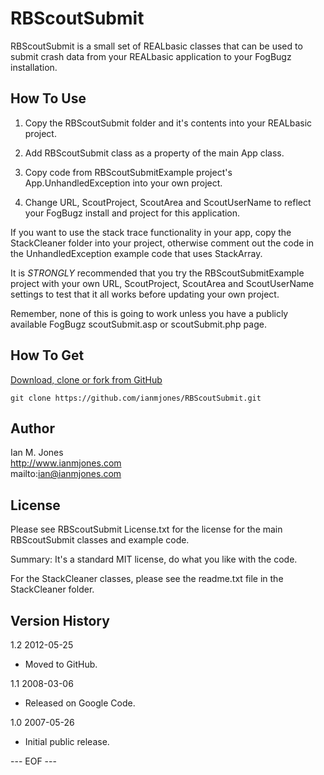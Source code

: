 # RBScoutSubmit #

RBScoutSubmit is a small set of REALbasic classes that can be used to submit crash data from your REALbasic application to your FogBugz installation.


## How To Use ##

1) Copy the RBScoutSubmit folder and it's contents into your REALbasic project.

2) Add RBScoutSubmit class as a property of the main App class.

3) Copy code from RBScoutSubmitExample project's App.UnhandledException into your own project.

4) Change URL, ScoutProject, ScoutArea and ScoutUserName to reflect your FogBugz install and project for this application.

If you want to use the stack trace functionality in your app, copy the StackCleaner folder into your project, otherwise comment out the code in the UnhandledException example code that uses StackArray.

It is *STRONGLY* recommended that you try the RBScoutSubmitExample project with your own URL, ScoutProject, ScoutArea and ScoutUserName settings to test that it all works before updating your own project.

Remember, none of this is going to work unless you have a publicly available FogBugz scoutSubmit.asp or scoutSubmit.php page.


## How To Get ##

[Download, clone or fork from GitHub](https://github.com/ianmjones/RBScoutSubmit)

	git clone https://github.com/ianmjones/RBScoutSubmit.git


## Author ##

Ian M. Jones  
http://www.ianmjones.com  
mailto:ian@ianmjones.com  


## License ##

Please see RBScoutSubmit License.txt for the license for the main RBScoutSubmit classes and example code.

Summary: It's a standard MIT license, do what you like with the code.

For the StackCleaner classes, please see the readme.txt file in the StackCleaner folder.


## Version History ##

1.2 2012-05-25

* Moved to GitHub.

1.1 2008-03-06

* Released on Google Code.

1.0 2007-05-26

* Initial public release.

--- EOF ---